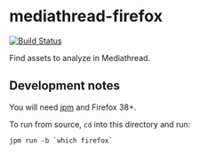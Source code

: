 # mediathread-firefox

[![Build Status](https://travis-ci.org/ccnmtl/mediathread-firefox.svg?branch=master)](https://travis-ci.org/ccnmtl/mediathread-firefox)

Find assets to analyze in Mediathread.

## Development notes

You will need [jpm](https://www.npmjs.com/package/jpm) and Firefox 38+.

To run from source, `cd` into this directory and run:

    jpm run -b `which firefox`
